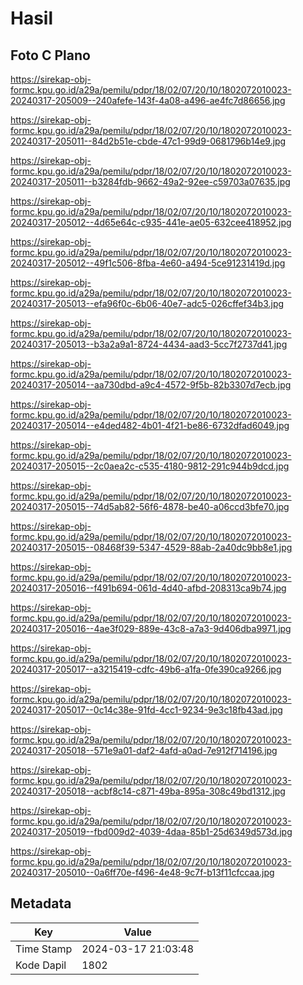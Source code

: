 # Hasil

## Foto C Plano

https://sirekap-obj-formc.kpu.go.id/a29a/pemilu/pdpr/18/02/07/20/10/1802072010023-20240317-205009--240afefe-143f-4a08-a496-ae4fc7d86656.jpg

https://sirekap-obj-formc.kpu.go.id/a29a/pemilu/pdpr/18/02/07/20/10/1802072010023-20240317-205011--84d2b51e-cbde-47c1-99d9-0681796b14e9.jpg

https://sirekap-obj-formc.kpu.go.id/a29a/pemilu/pdpr/18/02/07/20/10/1802072010023-20240317-205011--b3284fdb-9662-49a2-92ee-c59703a07635.jpg

https://sirekap-obj-formc.kpu.go.id/a29a/pemilu/pdpr/18/02/07/20/10/1802072010023-20240317-205012--4d65e64c-c935-441e-ae05-632cee418952.jpg

https://sirekap-obj-formc.kpu.go.id/a29a/pemilu/pdpr/18/02/07/20/10/1802072010023-20240317-205012--49f1c506-8fba-4e60-a494-5ce91231419d.jpg

https://sirekap-obj-formc.kpu.go.id/a29a/pemilu/pdpr/18/02/07/20/10/1802072010023-20240317-205013--efa96f0c-6b06-40e7-adc5-026cffef34b3.jpg

https://sirekap-obj-formc.kpu.go.id/a29a/pemilu/pdpr/18/02/07/20/10/1802072010023-20240317-205013--b3a2a9a1-8724-4434-aad3-5cc7f2737d41.jpg

https://sirekap-obj-formc.kpu.go.id/a29a/pemilu/pdpr/18/02/07/20/10/1802072010023-20240317-205014--aa730dbd-a9c4-4572-9f5b-82b3307d7ecb.jpg

https://sirekap-obj-formc.kpu.go.id/a29a/pemilu/pdpr/18/02/07/20/10/1802072010023-20240317-205014--e4ded482-4b01-4f21-be86-6732dfad6049.jpg

https://sirekap-obj-formc.kpu.go.id/a29a/pemilu/pdpr/18/02/07/20/10/1802072010023-20240317-205015--2c0aea2c-c535-4180-9812-291c944b9dcd.jpg

https://sirekap-obj-formc.kpu.go.id/a29a/pemilu/pdpr/18/02/07/20/10/1802072010023-20240317-205015--74d5ab82-56f6-4878-be40-a06ccd3bfe70.jpg

https://sirekap-obj-formc.kpu.go.id/a29a/pemilu/pdpr/18/02/07/20/10/1802072010023-20240317-205015--08468f39-5347-4529-88ab-2a40dc9bb8e1.jpg

https://sirekap-obj-formc.kpu.go.id/a29a/pemilu/pdpr/18/02/07/20/10/1802072010023-20240317-205016--f491b694-061d-4d40-afbd-208313ca9b74.jpg

https://sirekap-obj-formc.kpu.go.id/a29a/pemilu/pdpr/18/02/07/20/10/1802072010023-20240317-205016--4ae3f029-889e-43c8-a7a3-9d406dba9971.jpg

https://sirekap-obj-formc.kpu.go.id/a29a/pemilu/pdpr/18/02/07/20/10/1802072010023-20240317-205017--a3215419-cdfc-49b6-a1fa-0fe390ca9266.jpg

https://sirekap-obj-formc.kpu.go.id/a29a/pemilu/pdpr/18/02/07/20/10/1802072010023-20240317-205017--0c14c38e-91fd-4cc1-9234-9e3c18fb43ad.jpg

https://sirekap-obj-formc.kpu.go.id/a29a/pemilu/pdpr/18/02/07/20/10/1802072010023-20240317-205018--571e9a01-daf2-4afd-a0ad-7e912f714196.jpg

https://sirekap-obj-formc.kpu.go.id/a29a/pemilu/pdpr/18/02/07/20/10/1802072010023-20240317-205018--acbf8c14-c871-49ba-895a-308c49bd1312.jpg

https://sirekap-obj-formc.kpu.go.id/a29a/pemilu/pdpr/18/02/07/20/10/1802072010023-20240317-205019--fbd009d2-4039-4daa-85b1-25d6349d573d.jpg

https://sirekap-obj-formc.kpu.go.id/a29a/pemilu/pdpr/18/02/07/20/10/1802072010023-20240317-205010--0a6ff70e-f496-4e48-9c7f-b13f11cfccaa.jpg


## Metadata

| Key        | Value               |
| ---------- | ------------------- |
| Time Stamp | 2024-03-17 21:03:48 |
| Kode Dapil | 1802                |



